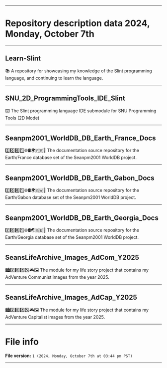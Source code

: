 
***

# Repository description data 2024, Monday, October 7th

---

## Learn-Slint

📚️ A repository for showcasing my knowledge of the Slint programming language, and continuing to learn the language. 

---

## SNU_2D_ProgrammingTools_IDE_Slint

⌨️ The Slint programming language IDE submodule for SNU Programming Tools (2D Mode)

---

## Seanpm2001_WorldDB_DB_Earth_France_Docs

2️⃣️0️⃣️0️⃣️1️⃣️🌐️🛢️🌍️🇫🇷️📖️ The documentation source repository for the Earth/France database set of the Seanpm2001 WorldDB project. 

---

## Seanpm2001_WorldDB_DB_Earth_Gabon_Docs

2️⃣️0️⃣️0️⃣️1️⃣️🌐️🛢️🌍️🇬🇦️📖️ The documentation source repository for the Earth/Gabon database set of the Seanpm2001 WorldDB project. 

---

## Seanpm2001_WorldDB_DB_Earth_Georgia_Docs

2️⃣️0️⃣️0️⃣️1️⃣️🌐️🛢️🌏️🇬🇪️📖️ The documentation source repository for the Earth/Georgia database set of the Seanpm2001 WorldDB project. 

---

## SeansLifeArchive_Images_AdCom_Y2025

🏙️2️⃣️0️⃣️2️⃣️5️⃣️🎮️🖼️ The module for my life story project that contains my AdVenture Communist images from the year 2025.

---

## SeansLifeArchive_Images_AdCap_Y2025

🏙️2️⃣️0️⃣️2️⃣️5️⃣️🎮️🖼️ The module for my life story project that contains my AdVenture Capitalist images from the year 2025.

***

# File info

**File version:** `1 (2024, Monday, October 7th at 03:44 pm PST)`

***

